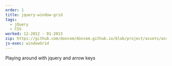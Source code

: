 ```yaml
---
order: 1
title: jquery-window-grid
tags:
  - jQuery
  - CSS
worked: 12-2012 - 01-2013
zip: https://github.com/doncem/doncem.github.io/blob/project/assets/assets/projects/jquery-window-grid.zip
js-exec: windowGrid
---
```


Playing around with jquery and arrow keys

<div id="window-grid-container">
  <div id="grid-element-1-1" class="grid-element" data-x="1" data-y="1"></div>
</div>
